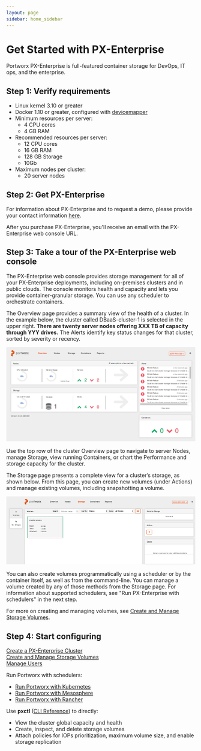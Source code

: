 ```yaml
---
layout: page
sidebar: home_sidebar
---
```

# Get Started with PX-Enterprise

Portworx PX-Enterprise is full-featured container storage for DevOps, IT ops, and the enterprise.

## Step 1: Verify requirements

* Linux kernel 3.10 or greater
* Docker 1.10 or greater, configured with [devicemapper](https://docs.docker.com/engine/userguide/storagedriver/device-mapper-driver/#/configure-docker-with-devicemapper)
* Minimum resources per server:
  * 4 CPU cores
  * 4 GB RAM
* Recommended resources per server:
  * 12 CPU cores
  * 16 GB RAM
  * 128 GB Storage
  * 10Gb
* Maximum nodes per cluster:
    * 20 server nodes

## Step 2: Get PX-Enterprise

For information about PX-Enterprise and to request a demo, please provide your contact information [here](http://na-sj15.marketo.com/lp/126-NHQ-240/request_a_demo.html).

After you purchase PX-Enterprise, you'll receive an email with the PX-Enterprise web console URL.

## Step 3: Take a tour of the PX-Enterprise web console

The PX-Enterprise web console provides storage management for all of your PX-Enterprise deployments, including on-premises clusters and in public clouds. The console monitors health and capacity and lets you provide container-granular storage. You can use any scheduler to orchestrate containers.

The Overview page provides a summary view of the health of a cluster. In the example below, the cluster called DBaaS-cluster-1 is selected in the upper right. **There are twenty server nodes offering XXX TB of capacity through YYY drives.** The Alerts identify key status changes for that cluster, sorted by severity or recency.

![Overview page in Portworx console](images/overview.png "Overview page in Portworx console")

Use the top row of the cluster Overview page to navigate to server Nodes, manage Storage, view running Containers, or chart the Performance and storage capacity for the cluster.

The Storage page presents a complete view for a cluster’s storage, as shown below. From this page, you can create new volumes (under Actions) and manage existing volumes, including snapshotting a volume.

![Storage page in Portworx console](images/storage-with-volume-groups.png "Storage page in Portworx console")

You can also create volumes programmatically using a scheduler or by the container itself, as well as from the command-line. You can manage a volume created by any of those methods from the Storage page. For information about supported schedulers, see "Run PX-Enterprise with schedulers" in the next step.

For more on creating and managing volumes, see [Create and Manage Storage Volumes](create-manage-storage-volumes.html).

## Step 4: Start configuring

[Create a PX-Enterprise Cluster](create-px-enterprise-cluster.html)  <br/>
[Create and Manage Storage Volumes](create-manage-storage-volumes.html)  <br/>
[Manage Users](manage-users-groups.html)

Run Portworx with schedulers:

* [Run Portworx with Kubernetes](run-with-k8s.html)
* [Run Portworx with Mesosphere](run-with-mesosphere.html)
* [Run Portworx with Rancher](run-with-rancher.html)

Use **pxctl** ([CLI Reference](cli-reference.html)) to directly:

* View the cluster global capacity and health
* Create, inspect, and delete storage volumes
* Attach policies for IOPs prioritization, maximum volume size, and enable storage replication
